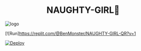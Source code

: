 <h1 align="center"><b> NAUGHTY-GIRL🔞  </b></h1>

![logo](https://telegra.ph/file/81e95f82feec6f1465eba.jpg)

[![Run]https://replit.com/@BenMonster/NAUGHTY-GIRL-QR?v=1



[![Deploy](https://www.herokucdn.com/deploy/button.svg)](https://heroku.com/deploy?template=https://github.com/Ben-Monster/NAUGHTY-GIRL.git) 

     


